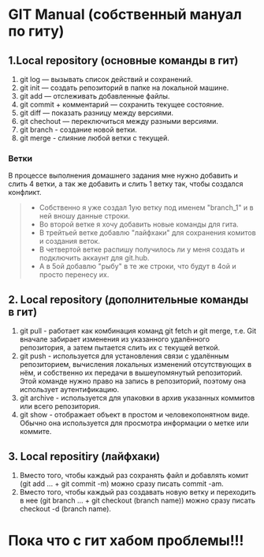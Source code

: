 # GIT Manual (собственный мануал по гиту)
##  1.Local repository (основные команды в гит)
1. git log — вызывать список действий и сохранений.
2. git init — создать репозиторий в папке на локальной машине.
3. git add — отслеживать добавленные файлы.
4. git commit + комментарий — сохранить текущее состояние.
5. git diff — показать разницу между версиями.
6. git chechout — переключиться между разными версиями.
7. git branch - создание новой ветки.
8. git merge - слияние любой ветки с текущей.
### Ветки
В процессе выполнения домашнего задания мне нужно добавить и слить 4 ветки, а так же добавить и слить 1 ветку так, чтобы создался конфликт.
> * Собственно я уже создал 1ую ветку под именем "branch_1" и в ней вношу данные строки.
> * Во второй ветке я хочу добавить новые команды для гита.
> * В трейтьей ветке добавлю "лайфхаки" для сохранения комитов и создания веток.
> * В четвертой ветке распишу получилось ли у меня создать и подключить аккаунт для git.hub.
> * А в 5ой добавлю "рыбу" в те же строки, что будут в 4ой и просто перенесу их.

## 2. Local repository (дополнительные команды в гит)
1. git pull - работает как комбинация команд git fetch и git merge, т.е. Git вначале забирает изменения из указанного удалённого репозитория, а затем пытается слить их с текущей веткой.
2. git push - используется для установления связи с удалённым репозиторием, вычисления локальных изменений отсутствующих в нём, и собственно их передачи в вышеупомянутый репозиторий. Этой команде нужно право на запись в репозиторий, поэтому она использует аутентификацию.
3. git archive - используется для упаковки в архив указанных коммитов или всего репозитория.
4. git show - отображает объект в простом и человекопонятном виде. Обычно она используется для просмотра информации о метке или коммите.

## 3. Local repositiry (лайфхаки)
1. Вместо того, чтобы каждый раз сохранять файл и добавлять комит (git add ... + git commit -m) можно сразу писать commit -am.
2. Вместо того, чтобы каждый раз создавать новую ветку и переходить в нее (git branch ... + git checkout (branch name)) можно сразу писать checkout -d (branch name).

# Пока что с гит хабом проблемы!!!